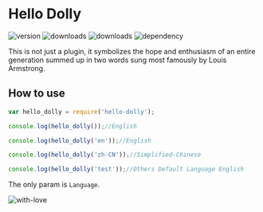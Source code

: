 # Hello Dolly

![version](https://badge.fury.io/js/hello-dolly.svg) ![downloads](https://img.shields.io/npm/dm/hello-dolly.svg) ![downloads](https://img.shields.io/npm/dt/hello-dolly.svg) ![dependency](https://david-dm.org/willin/node-hello-dolly.svg)

This is not just a plugin, it symbolizes the hope and enthusiasm of an entire generation summed up in two words sung most famously by Louis Armstrong.

## How to use

```js
var hello_dolly = require('hello-dolly');

console.log(hello_dolly());//English

console.log(hello_dolly('en'));//English

console.log(hello_dolly('zh-CN'));//Simplified-Chinese

console.log(hello_dolly('test'));//Others Default Language English
```

The only param is `Language`.

![with-love](http://forthebadge.com/images/badges/built-with-love.svg)

